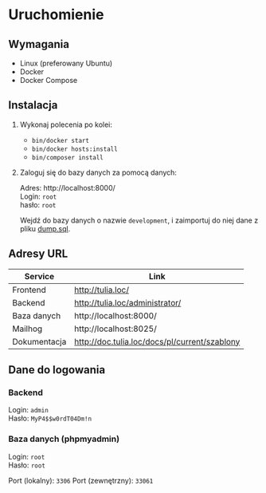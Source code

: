 # Uruchomienie

## Wymagania

- Linux (preferowany Ubuntu)
- Docker
- Docker Compose

## Instalacja

1. Wykonaj polecenia po kolei:

    - `bin/docker start`
    - `bin/docker hosts:install`
    - `bin/composer install`

2. Zaloguj się do bazy danych za pomocą danych:

    Adres: http://localhost:8000/ <br />
    Login: `root`<br />
    hasło: `root`
    
    Wejdź do bazy danych o nazwie `development`, i zaimportuj do niej dane z pliku [dump.sql](dump.sql).

## Adresy URL

| Service      | Link                                          |
|--------------|-----------------------------------------------|
| Frontend     | http://tulia.loc/                             |
| Backend      | http://tulia.loc/administrator/               |
| Baza danych  | http://localhost:8000/                        |
| Mailhog      | http://localhost:8025/                        |
| Dokumentacja | http://doc.tulia.loc/docs/pl/current/szablony |

## Dane do logowania

### Backend

Login: `admin`<br />
Hasło: `MyP4$$w0rdT04Dm!n`

### Baza danych (phpmyadmin)

Login: `root`<br />
Hasło: `root`

Port (lokalny): `3306`
Port (zewnętrzny): `33061`
